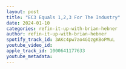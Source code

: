 ```yaml
---
layout: post
title: "EC3 Equals 1,2,3 For The Industry"
date: 2024-01-10
categories: refin-it-up-with-brian-hebner
author: refin-it-up-with-brian-hebner
spotify_track_id: 3AKc4pw7ao4GQzgKBoPMuL
youtube_video_id: 
apple_track_id: 1000641177633
youtube_metadata: 
---
```

